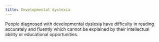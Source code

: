 ```yaml
---
title: Developmental dyslexia
---
```

People diagnosed with developmental dyslexia have difficulty in reading accurately and fluently which cannot be explained by their intellectual ability or educational opportunities.
